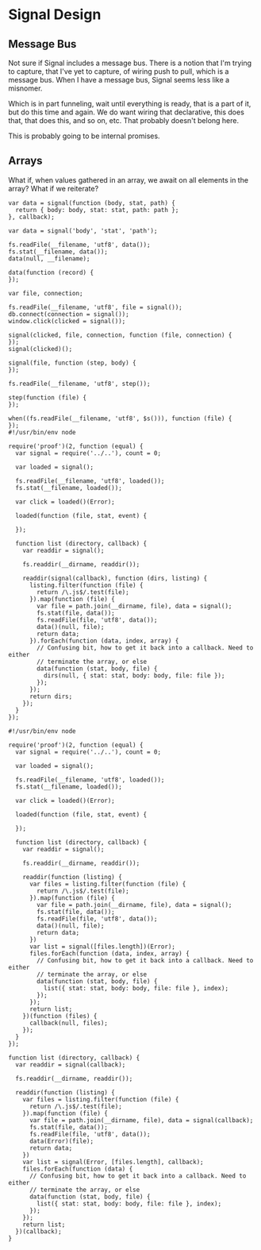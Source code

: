 # Signal Design

## Message Bus

Not sure if Signal includes a message bus. There is a notion that I'm trying to
capture, that I've yet to capture, of wiring push to pull, which is a message
bus. When I have a message bus, Signal seems less like a misnomer.

Which is in part funneling, wait until everything is ready, that is a part of
it, but do this time and again. We do want wiring that declarative, this does
that, that does this, and so on, etc. That probably doesn't belong here.

This is probably going to be internal promises.

## Arrays

What if, when values gathered in an array,  we await on all elements in the
array? What if we reiterate?

```
var data = signal(function (body, stat, path) {
  return { body: body, stat: stat, path: path };
}, callback);

var data = signal('body', 'stat', 'path');

fs.readFile(__filename, 'utf8', data());
fs.stat(__filename, data());
data(null, __filename);

data(function (record) {
});
```

```
var file, connection; 

fs.readFile(__filename, 'utf8', file = signal());
db.connect(connection = signal());
window.click(clicked = signal());

signal(clicked, file, connection, function (file, connection) {
});
signal(clicked)();

signal(file, function (step, body) {
});

fs.readFile(__filename, 'utf8', step());

step(function (file) {
});

when((fs.readFile(__filename, 'utf8', $s())), function (file) {
});
#!/usr/bin/env node

require('proof')(2, function (equal) {
  var signal = require('../..'), count = 0;

  var loaded = signal();

  fs.readFile(__filename, 'utf8', loaded());
  fs.stat(__filename, loaded());

  var click = loaded()(Error);

  loaded(function (file, stat, event) {

  });

  function list (directory, callback) {
    var readdir = signal();

    fs.readdir(__dirname, readdir());

    readdir(signal(callback), function (dirs, listing) {
      listing.filter(function (file) {
        return /\.js$/.test(file);
      }).map(function (file) {
        var file = path.join(__dirname, file), data = signal();
        fs.stat(file, data());
        fs.readFile(file, 'utf8', data());
        data()(null, file);
        return data;
      }).forEach(function (data, index, array) {
        // Confusing bit, how to get it back into a callback. Need to either
        // terminate the array, or else 
        data(function (stat, body, file) {
          dirs(null, { stat: stat, body: body, file: file });
        });
      });
      return dirs;
    });
  }
});

#!/usr/bin/env node

require('proof')(2, function (equal) {
  var signal = require('../..'), count = 0;

  var loaded = signal();

  fs.readFile(__filename, 'utf8', loaded());
  fs.stat(__filename, loaded());

  var click = loaded()(Error);

  loaded(function (file, stat, event) {

  });

  function list (directory, callback) {
    var readdir = signal();

    fs.readdir(__dirname, readdir());

    readdir(function (listing) {
      var files = listing.filter(function (file) {
        return /\.js$/.test(file);
      }).map(function (file) {
        var file = path.join(__dirname, file), data = signal();
        fs.stat(file, data());
        fs.readFile(file, 'utf8', data());
        data()(null, file);
        return data;
      })
      var list = signal([files.length])(Error);
      files.forEach(function (data, index, array) {
        // Confusing bit, how to get it back into a callback. Need to either
        // terminate the array, or else 
        data(function (stat, body, file) {
          list({ stat: stat, body: body, file: file }, index);
        });
      });
      return list;
    })(function (files) {
      callback(null, files);
    });
  }
});

function list (directory, callback) {
  var readdir = signal(callback);

  fs.readdir(__dirname, readdir());

  readdir(function (listing) {
    var files = listing.filter(function (file) {
      return /\.js$/.test(file);
    }).map(function (file) {
      var file = path.join(__dirname, file), data = signal(callback);
      fs.stat(file, data());
      fs.readFile(file, 'utf8', data());
      data(Error)(file);
      return data;
    })
    var list = signal(Error, [files.length], callback);
    files.forEach(function (data) {
      // Confusing bit, how to get it back into a callback. Need to either
      // terminate the array, or else 
      data(function (stat, body, file) {
        list({ stat: stat, body: body, file: file }, index);
      });
    });
    return list;
  })(callback);
}
```
